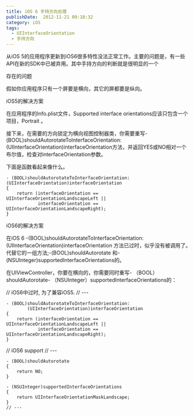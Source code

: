 ```yaml
---
title: iOS 6 手持方向处理
publishDate:  2012-11-21 00:18:32
category: iOS
tags:
  - UIInterfaceOrientation
  - 手持方向
---
```


从iOS 5的应用程序更新到iOS6很多特性没法正常工作。主要的问题是，有一些API在新的SDK中已被弃用。其中手持方向的判断就是很明显的一个

存在的问题

假如你应用程序只有一个屏要是横向，其它的屏都要是纵向。

iOS5的解决方案

在应用程序的Info.plist文件，Supported interface orientations应该只包含一个项目，Portrait 。

接下来，在需要的方向锁定为横向视图控制器类，你需要重写- (BOOL)shouldAutorotateToInterfaceOrientation: (UIInterfaceOrientation)interfaceOrientation方法，并返回YES或NO相对一个布尔值，检查对interfaceOrientation参数。

下面是函数看起来像什么。
```objc
- (BOOL)shouldAutorotateToInterfaceOrientation:(UIInterfaceOrientation)interfaceOrientation
{
    return (interfaceOrientation == UIInterfaceOrientationLandscapeLeft ||
            interfaceOrientation == UIInterfaceOrientationLandscapeRight);
}
```

<!-- more -->

iOS6的解决方案

在iOS 6 -(BOOL)shouldAutorotateToInterfaceOrientation: (UIInterfaceOrientation)interfaceOrientation 方法已过时，似乎没有被调用了。代替它的一组方法;-(BOOL)shouldAutorotate 和-(NSUInteger)supportedInterfaceOrientations的。

在UIViewController，你要在横向的，你需要同时重写- （BOOL）shouldAutorotate- （NSUInteger）supportedInterfaceOrientations的：

// iOS6中过时, 为了兼容iOS5.
// ---
```objc
- (BOOL)shouldAutorotateToInterfaceOrientation:
        (UIInterfaceOrientation)interfaceOrientation
{
    return (interfaceOrientation == UIInterfaceOrientationLandscapeLeft ||
            interfaceOrientation == UIInterfaceOrientationLandscapeRight);
}
```

// iOS6 support
// ---
```objc
- (BOOL)shouldAutorotate
{
    return NO;
}

- (NSUInteger)supportedInterfaceOrientations
{
    return UIInterfaceOrientationMaskLandscape;
}
// ---
```